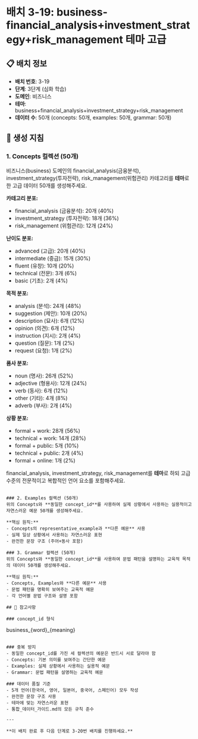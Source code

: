 # 배치 3-19: business-financial_analysis+investment_strategy+risk_management 테마 고급

## 📋 배치 정보
- **배치 번호**: 3-19
- **단계**: 3단계 (심화 학습)
- **도메인**: 비즈니스
- **테마**: business+financial_analysis+investment_strategy+risk_management
- **데이터 수**: 50개 (concepts: 50개, examples: 50개, grammar: 50개)

## 🎯 생성 지침

### 1. Concepts 컬렉션 (50개)
비즈니스(business) 도메인의 financial_analysis(금융분석), investment_strategy(투자전략), risk_management(위험관리) 카테고리를 **테마**로 한 고급 데이터 50개를 생성해주세요.

**카테고리 분포:**
- financial_analysis (금융분석): 20개 (40%)
- investment_strategy (투자전략): 18개 (36%)
- risk_management (위험관리): 12개 (24%)

**난이도 분포:**
- advanced (고급): 20개 (40%)
- intermediate (중급): 15개 (30%)
- fluent (유창): 10개 (20%)
- technical (전문): 3개 (6%)
- basic (기초): 2개 (4%)

**목적 분포:**
- analysis (분석): 24개 (48%)
- suggestion (제안): 10개 (20%)
- description (묘사): 6개 (12%)
- opinion (의견): 6개 (12%)
- instruction (지시): 2개 (4%)
- question (질문): 1개 (2%)
- request (요청): 1개 (2%)

**품사 분포:**
- noun (명사): 26개 (52%)
- adjective (형용사): 12개 (24%)
- verb (동사): 6개 (12%)
- other (기타): 4개 (8%)
- adverb (부사): 2개 (4%)

**상황 분포:**
- formal + work: 28개 (56%)
- technical + work: 14개 (28%)
- formal + public: 5개 (10%)
- technical + public: 2개 (4%)
- formal + online: 1개 (2%)

financial_analysis, investment_strategy, risk_management를 **테마**로 하되 고급 수준의 전문적이고 복합적인 언어 요소를 포함해주세요.

```

### 2. Examples 컬렉션 (50개)
위의 Concepts와 **동일한 concept_id**를 사용하여 실제 상황에서 사용하는 실용적이고 자연스러운 예문 50개를 생성해주세요.

**핵심 원칙:**
- Concepts의 representative_example과 **다른 예문** 사용
- 실제 일상 상황에서 사용하는 자연스러운 표현
- 완전한 문장 구조 (주어+동사 포함)

### 3. Grammar 컬렉션 (50개)
위의 Concepts와 **동일한 concept_id**를 사용하여 문법 패턴을 설명하는 교육적 목적의 데이터 50개를 생성해주세요.

**핵심 원칙:**
- Concepts, Examples와 **다른 예문** 사용
- 문법 패턴을 명확히 보여주는 교육적 예문
- 각 언어별 문법 구조와 설명 포함

## 📝 참고사항

### concept_id 형식
```
business_{word}_{meaning}
```

### 중복 방지
- 동일한 concept_id를 가진 세 컬렉션의 예문은 반드시 서로 달라야 함
- Concepts: 기본 의미를 보여주는 간단한 예문
- Examples: 실제 상황에서 사용하는 실용적 예문  
- Grammar: 문법 패턴을 설명하는 교육적 예문

### 데이터 품질 기준
- 5개 언어(한국어, 영어, 일본어, 중국어, 스페인어) 모두 작성
- 완전한 문장 구조 사용
- 테마에 맞는 자연스러운 표현
- 통합_데이터_가이드.md의 모든 규칙 준수

---

**이 배치 완료 후 다음 단계로 3-20번 배치를 진행하세요.**